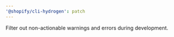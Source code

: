 ```yaml
---
'@shopify/cli-hydrogen': patch
---
```


Filter out non-actionable warnings and errors during development.
